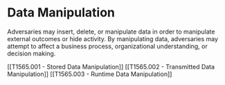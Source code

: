# Data Manipulation

Adversaries may insert, delete, or manipulate data in order to manipulate external outcomes or hide activity. By manipulating data, adversaries may attempt to affect a business process, organizational understanding, or decision making.

[[T1565.001 - Stored Data Manipulation]]
[[T1565.002 - Transmitted Data Manipulation]]
[[T1565.003 - Runtime Data Manipulation]]
